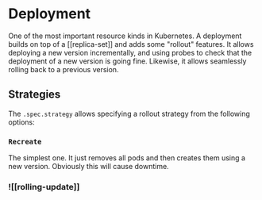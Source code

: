 # Deployment
One of the most important resource kinds in Kubernetes. A deployment builds on top of a [[replica-set]] and adds some "rollout" features. It allows deploying a new version incrementally, and using probes to check that the deployment of a new version is going fine. Likewise, it allows seamlessly rolling back to a previous version.

## Strategies
The `.spec.strategy` allows specifying a rollout strategy from the following options:

### `Recreate`
The simplest one. It just removes all pods and then creates them using a new version. Obviously this will cause downtime.

### ![[rolling-update]]
